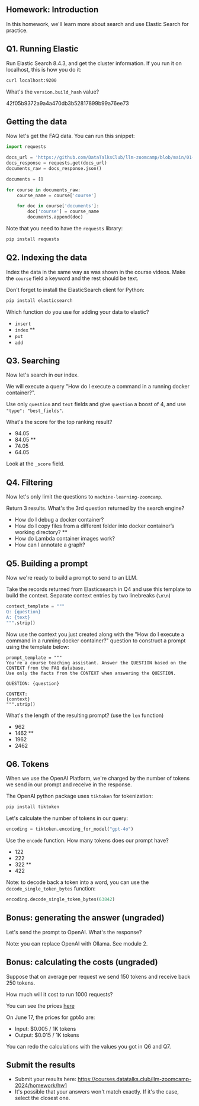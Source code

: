 ## Homework: Introduction

In this homework, we'll learn more about search and use Elastic Search for practice. 

## Q1. Running Elastic 

Run Elastic Search 8.4.3, and get the cluster information. If you run it on localhost, this is how you do it:

```bash
curl localhost:9200
```

What's the `version.build_hash` value?

42f05b9372a9a4a470db3b52817899b99a76ee73

## Getting the data

Now let's get the FAQ data. You can run this snippet:

```python
import requests 

docs_url = 'https://github.com/DataTalksClub/llm-zoomcamp/blob/main/01-intro/documents.json?raw=1'
docs_response = requests.get(docs_url)
documents_raw = docs_response.json()

documents = []

for course in documents_raw:
    course_name = course['course']

    for doc in course['documents']:
        doc['course'] = course_name
        documents.append(doc)
```

Note that you need to have the `requests` library:

```bash
pip install requests
```

## Q2. Indexing the data

Index the data in the same way as was shown in the course videos. Make the `course` field a keyword and the rest should be text. 

Don't forget to install the ElasticSearch client for Python:

```bash
pip install elasticsearch
```

Which function do you use for adding your data to elastic?

* `insert`
* `index` **
* `put`
* `add`

## Q3. Searching

Now let's search in our index. 

We will execute a query "How do I execute a command in a running docker container?". 

Use only `question` and `text` fields and give `question` a boost of 4, and use `"type": "best_fields"`.

What's the score for the top ranking result?

* 94.05
* 84.05 **
* 74.05 
* 64.05

Look at the `_score` field.

## Q4. Filtering

Now let's only limit the questions to `machine-learning-zoomcamp`.

Return 3 results. What's the 3rd question returned by the search engine?

* How do I debug a docker container?
* How do I copy files from a different folder into docker container’s working directory? **
* How do Lambda container images work?
* How can I annotate a graph?

## Q5. Building a prompt

Now we're ready to build a prompt to send to an LLM. 

Take the records returned from Elasticsearch in Q4 and use this template to build the context. Separate context entries by two linebreaks (`\n\n`)
```python
context_template = """
Q: {question}
A: {text}
""".strip()
```

Now use the context you just created along with the "How do I execute a command in a running docker container?" question 
to construct a prompt using the template below:

```
prompt_template = """
You're a course teaching assistant. Answer the QUESTION based on the CONTEXT from the FAQ database.
Use only the facts from the CONTEXT when answering the QUESTION.

QUESTION: {question}

CONTEXT:
{context}
""".strip()
```

What's the length of the resulting prompt? (use the `len` function)

* 962
* 1462 **
* 1962
* 2462

## Q6. Tokens

When we use the OpenAI Platform, we're charged by the number of 
tokens we send in our prompt and receive in the response.

The OpenAI python package uses `tiktoken` for tokenization:

```bash
pip install tiktoken
```

Let's calculate the number of tokens in our query: 

```python
encoding = tiktoken.encoding_for_model("gpt-4o")
```

Use the `encode` function. How many tokens does our prompt have?

* 122
* 222
* 322 **
* 422

Note: to decode back a token into a word, you can use the `decode_single_token_bytes` function:

```python
encoding.decode_single_token_bytes(63842)
```

## Bonus: generating the answer (ungraded)

Let's send the prompt to OpenAI. What's the response?  

Note: you can replace OpenAI with Ollama. See module 2.

## Bonus: calculating the costs (ungraded)

Suppose that on average per request we send 150 tokens and receive back 250 tokens.

How much will it cost to run 1000 requests?

You can see the prices [here](https://openai.com/api/pricing/)

On June 17, the prices for gpt4o are:

* Input: $0.005 / 1K tokens
* Output: $0.015 / 1K tokens

You can redo the calculations with the values you got in Q6 and Q7.


## Submit the results

* Submit your results here: https://courses.datatalks.club/llm-zoomcamp-2024/homework/hw1
* It's possible that your answers won't match exactly. If it's the case, select the closest one.
